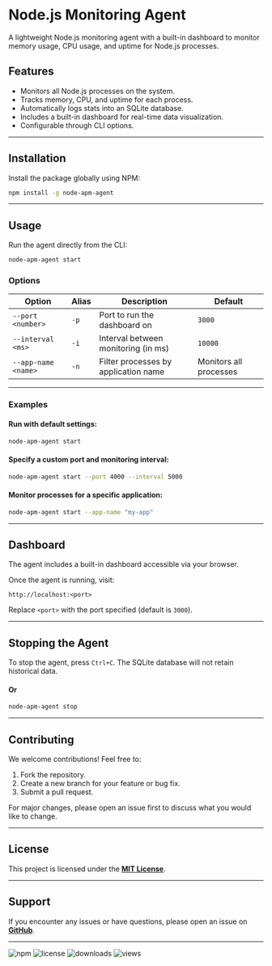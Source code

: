# Node.js Monitoring Agent

A lightweight Node.js monitoring agent with a built-in dashboard to monitor memory usage, CPU usage, and uptime for Node.js processes.

## Features

- Monitors all Node.js processes on the system.
- Tracks memory, CPU, and uptime for each process.
- Automatically logs stats into an SQLite database.
- Includes a built-in dashboard for real-time data visualization.
- Configurable through CLI options.

---

## Installation

Install the package globally using NPM:

```bash
npm install -g node-apm-agent
```

---

## Usage

Run the agent directly from the CLI:

```bash
node-apm-agent start
```

### Options

| Option              | Alias | Description                          | Default                |
| ------------------- | ----- | ------------------------------------ | ---------------------- |
| `--port <number>`   | `-p`  | Port to run the dashboard on         | `3000`                 |
| `--interval <ms>`   | `-i`  | Interval between monitoring (in ms)  | `10000`                |
| `--app-name <name>` | `-n`  | Filter processes by application name | Monitors all processes |

---

### Examples

#### Run with default settings:

```bash
node-apm-agent start
```

#### Specify a custom port and monitoring interval:

```bash
node-apm-agent start --port 4000 --interval 5000
```

#### Monitor processes for a specific application:

```bash
node-apm-agent start --app-name "my-app"
```

---

## Dashboard

The agent includes a built-in dashboard accessible via your browser.

Once the agent is running, visit:

```
http://localhost:<port>
```

Replace `<port>` with the port specified (default is `3000`).

---

## Stopping the Agent

To stop the agent, press `Ctrl+C`. The SQLite database will not retain historical data.

#### Or

```bash
node-apm-agent stop
```

---

## Contributing

We welcome contributions! Feel free to:

1. Fork the repository.
2. Create a new branch for your feature or bug fix.
3. Submit a pull request.

For major changes, please open an issue first to discuss what you would like to change.

---

## License

This project is licensed under the **[MIT License](LICENSE)**.

---

## Support

If you encounter any issues or have questions, please open an issue on **[GitHub](https://github.com/nirhuri/node-apm-agent/issues)**.

---

![npm](https://img.shields.io/npm/v/node-apm-agent)
![license](https://img.shields.io/npm/l/node-apm-agent)
![downloads](https://img.shields.io/npm/dm/node-apm-agent)
![views](https://komarev.com/ghpvc/?username=nirhuri&repo=node-apm-agent&style=flat-square)
